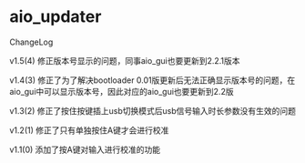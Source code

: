# aio_updater

ChangeLog

v1.5(4)
修正版本号显示的问题，同事aio_gui也要更新到2.2.1版本

v1.4(3)
修正了为了解决bootloader 0.01版更新后无法正确显示版本号的问题，在aio_gui中可以显示版本号，因此对应的aio_gui也要更新到2.2版

v1.3(2)
修正了按住按键插上usb切换模式后usb信号输入时长参数没有生效的问题

v1.2(1)
修正了只有单独按住A键才会进行校准

v1.1(0)
添加了按A键对输入进行校准的功能
